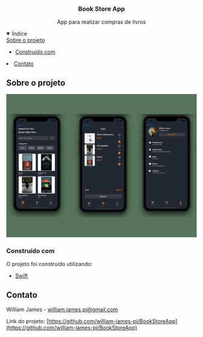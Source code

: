 <br />
<p align="center">

  <h3 align="center">Book Store App</h3>

  <p align="center">
    App para realizar compras de livros
  </p>
</p>

<details open="open">
  <summary>Índice</summary>
      <a href="#sobre-o-projeto">Sobre o projeto</a>
      <ul>
        <li><a href="#construido-com">Construido com</a></li>
      </ul>
    </li>
    <li><a href="#contato">Contato</a></li>
  </ol>
</details>

## Sobre o projeto

![screenshot](.github/cover.jpg)

### Construído com

O projeto foi construído utilizando:

- [Swift](https://www.swift.org/)

## Contato

William James - william.james.pj@gmail.com

Link do projeto: [https://github.com/william-james-pj/BookStoreApp](https://github.com/william-james-pj/BookStoreApp)
